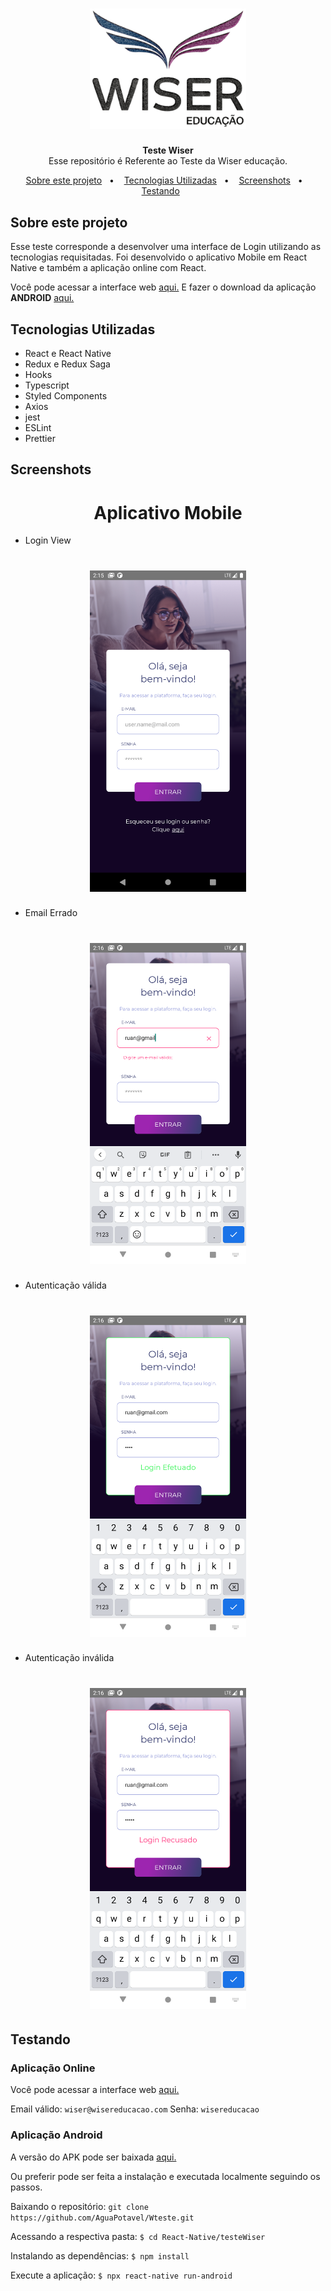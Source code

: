 <h1 align="center">
    <img alt="Aircnc" src="./assets/logo-wiser.png" width="250px" />
</h1>

<p align="center">
<b>Teste Wiser</b><br/>
Esse repositório é Referente ao Teste da Wiser educação.
</p>

<p align="center">
  <a href="#sobre-este-projeto">Sobre este projeto</a>&nbsp;&nbsp;&nbsp;&#149;&nbsp;&nbsp;&nbsp;
  <a href="#tecnologias-utilizadas">Tecnologias Utilizadas</a>&nbsp;&nbsp;&nbsp;&#149;&nbsp;&nbsp;&nbsp;
  <a href="#screenshots">Screenshots</a>&nbsp;&nbsp;&nbsp;&#149;&nbsp;&nbsp;&nbsp;
  <a href="#testando">Testando</a>&nbsp;&nbsp;&nbsp;&nbsp;&nbsp;&nbsp;
</p>

## Sobre este projeto

Esse teste corresponde a desenvolver uma interface de Login utilizando as tecnologias requisitadas. Foi desenvolvido o aplicativo Mobile em React Native e também a aplicação online com React.

Você pode acessar a interface web <a href="#" target="_blank">aqui.</a>
E fazer o download da aplicação **ANDROID**  <a href="#" target="_blank">aqui.</a>

## Tecnologias Utilizadas

- React e React Native
- Redux e Redux Saga
- Hooks
- Typescript
- Styled Components
- Axios
- jest
- ESLint
- Prettier

## Screenshots

<h1 align="center">
    Aplicativo Mobile
</h1>


- Login View
<h1 align="center">
    <img alt="Aircnc" src="./assets/screenshots/Screenshot_1614003352.png" width="250px" />
</h1>


- Email Errado
<h1 align="center">
    <img alt="Aircnc" src="./assets/screenshots/Screenshot_1614003374.png" width="250px" />
</h1>

- Autenticação válida
<h1 align="center">
    <img alt="Aircnc" src="./assets/screenshots/Screenshot_1614003395.png" width="250px" />
</h1>

- Autenticação inválida
<h1 align="center">
    <img alt="Aircnc" src="./assets/screenshots/Screenshot_1614003399.png" width="250px" />
</h1>


## Testando

### Aplicação Online


Você pode acessar a interface web <a href="#" target="_blank">aqui.</a>

Email válido: `wiser@wisereducacao.com`
Senha: `wisereducacao`

### Aplicação Android

A versão do APK pode ser baixada <a href="#" target="_blank">aqui.</a>

Ou preferir pode ser feita a instalação e executada localmente seguindo os passos.

Baixando o repositório:
`git clone https://github.com/AguaPotavel/Wteste.git`

Acessando a respectiva pasta:
`$ cd React-Native/testeWiser`

Instalando as dependências:
`$ npm install`

Execute a aplicação:
`$ npx react-native run-android`